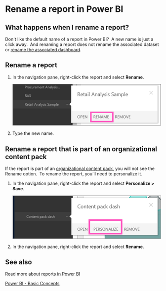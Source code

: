 ﻿<properties
   pageTitle="Rename a report in Power BI"
   description="Rename a report in Power BI"
   services="powerbi"
   documentationCenter=""
   authors="mihart"
   manager="mblythe"
   editor=""
   tags=""/>

<tags
   ms.service="powerbi"
   ms.devlang="NA"
   ms.topic="article"
   ms.tgt_pltfrm="NA"
   ms.workload="powerbi"
   ms.date="02/23/2016"
   ms.author="mihart"/>
# Rename a report in Power BI

##  What happens when I rename a report?

Don't like the default name of a report in Power BI?  A new name is just a click away.  And renaming a report does not rename the associated dataset or [rename the associated dashboard](powerbi-service-rename-a-dashboard.md).

## Rename a report

1.  In the navigation pane, right-click the report and select **Rename**.

    ![](media/powerbi-service-rename-a-report/Rename-a-report2.png)

2.  Type the new name.

## Rename a report that is part of an organizational content pack

If the report is part of an [organizational content pack](powerbi-service-organizational-content-packs-introduction.md), you will not see the Rename option.  To rename the report, you'll need to personalize it.

1.  In the navigation pane, right-click the report and select **Personalize \> Save**.

    ![](media/powerbi-service-rename-a-report/personalize_new.png)

2.  In the navigation pane, right-click the report and select **Rename**.


##  See also

Read more about [reports in Power BI](powerbi-service-reports.md)

[Power BI - Basic Concepts](powerbi-service-basic-concepts.md)*﻿*
